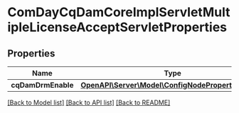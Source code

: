 # ComDayCqDamCoreImplServletMultipleLicenseAcceptServletProperties

## Properties
Name | Type | Description | Notes
------------ | ------------- | ------------- | -------------
**cqDamDrmEnable** | [**OpenAPI\Server\Model\ConfigNodePropertyBoolean**](ConfigNodePropertyBoolean.md) |  | [optional] 

[[Back to Model list]](../README.md#documentation-for-models) [[Back to API list]](../README.md#documentation-for-api-endpoints) [[Back to README]](../README.md)


